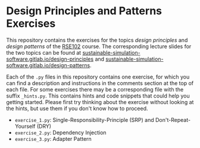 # Design Principles and Patterns Exercises

This repository contains the exercises for the topics _design principles_ and _design patterns_ of the [RSE102](https://github.com/RSE-102/Lecture-Material) course. The corresponding lecture slides for the two topics can be found at
[sustainable-simulation-software.gitlab.io/design-principles](https://sustainable-simulation-software.gitlab.io/course-material/slides/design_principles/index.html#/title-slide) and
[sustainable-simulation-software.gitlab.io/design-patterns](https://sustainable-simulation-software.gitlab.io/course-material/slides/design_patterns/index.html#/title-slide).


Each of the `.py` files in this repository contains one exercise, for which you can find
a description and instructions in the comments section at the top of each file. For some
exercises there may be a corresponding file with the suffix `_hints.py`. This contains
hints and code snippets that could help you getting started. Please first try thinking
about the exercise without looking at the hints, but use them if you don't know how to
proceed.

- `exercise_1.py`: Single-Responsibility-Principle (SRP) and Don't-Repeat-Yourself (DRY)
- `exercise_2.py`: Dependency Injection
- `exercise_3.py`: Adapter Pattern
